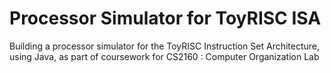 # Processor Simulator for ToyRISC ISA
Building a processor simulator for the ToyRISC Instruction Set Architecture, using Java, as part of coursework for CS2160 : Computer Organization Lab
